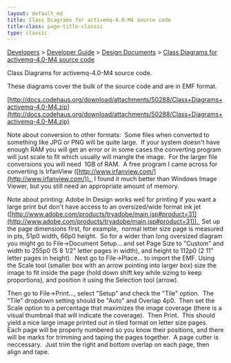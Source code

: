 ```yaml
---
layout: default_md
title: Class Diagrams for activemq-4.0-M4 source code 
title-class: page-title-classic
type: classic
---
```


[Developers](developers) > [Developer Guide](developer-guide) > [Design Documents](design-documents) > [Class Diagrams for activemq-4.0-M4 source code](class-diagrams-for-activemq-40-m4-source-code)


Class Diagrams for activemq-4.0-M4 source code.

These diagrams cover the bulk of the source code and are in EMF format. 

[http://docs.codehaus.org/download/attachments/50288/Class+Diagrams+activemq-4.0-M4.zip](http://docs.codehaus.org/download/attachments/50288/Class+Diagrams+activemq-4.0-M4.zip)

Note about conversion to other formats:  Some files when converted to something like JPG or PNG will be quite large.  If your system doesn't have enough RAM you will get an error or in some cases the converting program will just scale to fit which usually will mangle the image.  For the larger file conversions you will need  1GB of RAM.  A free program I came across for converting is IrfanView ([http://www.irfanview.com/](http://www.irfanview.com/)).  I found it much better than Windows Image Viewer, but you still need an appropriate amount of memory. 

Note about printing: Adobe In Design works well for printing if you want a large print but don't have access to an oversized/wide format ink jet ([http://www.adobe.com/products/tryadobe/main.jsp#product=31](http://www.adobe.com/products/tryadobe/main.jsp#product=31)).  Set up the page dimensions first, for example,  normal letter size page is measured in pts, 51p0 width, 66p0 height.  So for a wider than long oversized diagram you might go to File->Document Setup... and set Page Size to "Custom" and width to 255p0 (5 8 1/2" letter pages in width), and height to 112p0 (2 11" letter pages in height).  Next go to File->Place... to import the EMF. Using the Scale tool (smaller box with an arrow pointing into larger box) size the image to fit inside the page (hold down shift key while sizing to keep proportions), and position it using the Selection tool (arrow).

Then go to File->Print..., select "Setup" and check the "Tile" option.  The "Tile" dropdown setting should be "Auto" and Overlap 4p0.  Then set the Scale option to a percentage that maximizes the image coverage (there is a visual thumbnail that will indicate the coverage).  Then Print.  This should yield a nice large image printed out in tiled format on letter size pages.  Each page will be properly numbered so you know their positions, and there will be marks for trimming and taping the pages together.  A page cutter is neccessary.  Just trim the right and bottom overlap on each page, then align and tape.

